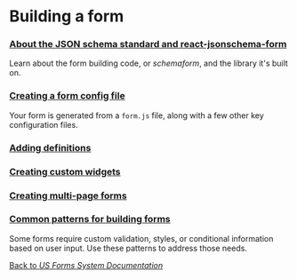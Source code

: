 # Building a form

### [About the JSON schema standard and react-jsonschema-form](building-a-form/about-the-json-schema-standard-and-react-jsonschema-form.md)

Learn about the form building code, or *schemaform*, and the library it's built on.

### [Creating a form config file](building-a-form/creating-a-form-config-file.md)

Your form is generated from a `form.js` file, along with a few other key configuration files.

### [Adding definitions](building-a-form/adding-definitions.md)

### [Creating custom widgets](building-a-form/creating-custom-widgets.md)

### [Creating multi-page forms](building-a-form/creating-multi-page-forms.md)

### [Common patterns for building forms](common-patterns-for-building-forms.md)

Some forms require custom validation, styles, or conditional information based on user input. Use these patterns to address those needs.

[Back to *US Forms System Documentation*](/docs/README.md)

